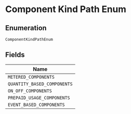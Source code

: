 
# Component Kind Path Enum

## Enumeration

`ComponentKindPathEnum`

## Fields

| Name |
|  --- |
| `METERED_COMPONENTS` |
| `QUANTITY_BASED_COMPONENTS` |
| `ON_OFF_COMPONENTS` |
| `PREPAID_USAGE_COMPONENTS` |
| `EVENT_BASED_COMPONENTS` |

